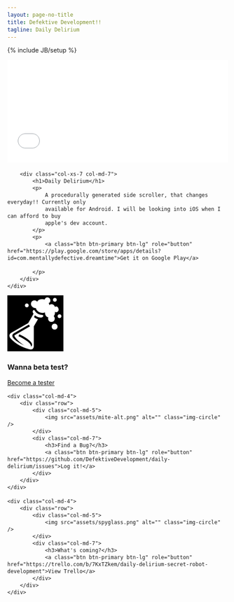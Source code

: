 ```yaml
---
layout: page-no-title
title: Defektive Development!!
tagline: Daily Delirium
---
```

{% include JB/setup %}

<div class="jumbotron">
    <div class="row">
        <div class="col-xs-5 col-md-5">

<iframe width="100%" height="235" src="//www.youtube.com/embed/nPungzUK8u8" frameborder="0" allowfullscreen></iframe>
        </div>

        <div class="col-xs-7 col-md-7">
            <h1>Daily Delirium</h1>
            <p>
                A procedurally generated side scroller, that changes everyday!! Currently only
                available for Android. I will be looking into iOS when I can afford to buy
                apple's dev account.
            </p>
            <p>
                <a class="btn btn-primary btn-lg" role="button" href="https://play.google.com/store/apps/details?id=com.mentallydefective.dreamtime">Get it on Google Play</a>
                
            </p>
        </div>
    </div>
</div>


<div class="row">
    <div class="col-md-4">
        <div class="row">
            <div class="col-md-5">
                <img src="assets/fizzing-flask.png" alt="" class="img-circle" />
            </div>
            <div class="col-md-7">
                <h3>Wanna beta test?</h3>
                <a class="btn btn-primary btn-lg" role="button" href="https://plus.google.com/u/0/communities/101377362410558937167">Become a tester</a>
            </div>
        </div>
    </div>

    <div class="col-md-4">
        <div class="row">
            <div class="col-md-5">
                <img src="assets/mite-alt.png" alt="" class="img-circle" />
            </div>
            <div class="col-md-7">
                <h3>Find a Bug?</h3>
                <a class="btn btn-primary btn-lg" role="button" href="https://github.com/DefektiveDevelopment/daily-delirium/issues">Log it!</a>
            </div>
        </div>
    </div>

    <div class="col-md-4">
        <div class="row">
            <div class="col-md-5">
                <img src="assets/spyglass.png" alt="" class="img-circle" />
            </div>
            <div class="col-md-7">
                <h3>What's coming?</h3>
                <a class="btn btn-primary btn-lg" role="button" href="https://trello.com/b/7KxTZkem/daily-delirium-secret-robot-development">View Trello</a>
            </div>
        </div>
    </div>
</div>
